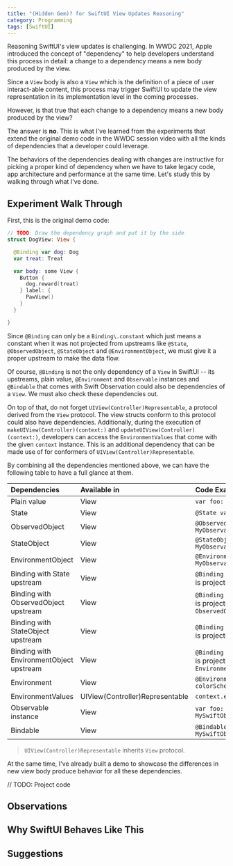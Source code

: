 ```yaml
---
title: "(Hidden Gem)? for SwiftUI View Updates Reasoning"
category: Programming
tags: [SwiftUI]
---
```


Reasoning SwiftUI's view updates is challenging. In WWDC 2021, Apple
introduced the concept of "dependency" to help developers understand
this process in detail: a change to a dependency means a new body
produced by the view.

Since a `View` body is also a `View` which is the definition of a piece of
user interact-able content, this process may trigger SwiftUI to update the
view representation in its implementation level in the coming processes.

However, is that true that each change to a dependency means a new body
produced by the view?

The answer is **no**. This is what I've learned from the experiments that
extend the original demo code in the WWDC session video with all the kinds
of dependencies that a developer could leverage.

The behaviors of the dependencies dealing with changes are instructive for
picking a proper kind of dependency when we have to take legacy code, app
architecture and performance at the same time. Let's study this by walking
through what I've done.

## Experiment Walk Through

First, this is the original demo code:

```swift
// TODO: Draw the dependency graph and put it by the side
struct DogView: View {

  @Binding var dog: Dog
  var treat: Treat

  var body: some View {
    Button {
      dog.reward(treat)
    } label: {
      PawView()
    }
  }

}
```

Since `@Binding` can only be a `Binding\.constant` which just means a
constant when it was not projected from upstreams like `@State`,
`@ObservedObject`, `@StateObject` and `@EnvironmentObject`, we must give
it a proper upstream to make the data flow.

Of course, `@Binding` is not the only dependency of a `View` in SwiftUI --
its upstreams, plain value, `@Environment` and `Observable` instances and
`@Bindable` that comes with Swift Observation could also be dependencies
of a `View`. We must also check these dependencies out.

On top of that, do not forget `UIView(Controller)Representable`, a
protocol derived from the `View` protocol. The view structs conform to
this protocol could also have dependencies. Additionally, during the
execution of `makeUIView(Controller)(context:)` and
`updateUIView(Controller)(context:)`, developers can access the
`EnvironmentValues` that come with the given `context` instance. This is
an additional dependency that can be made use of for conformers of
`UIView(Controller)Representable`.

By combining all the dependencies mentioned above, we can have the
following table to have a full glance at them.

| Dependencies                            | Available in                    | Code Examples                                                                |
|:----------------------------------------|:--------------------------------|:-----------------------------------------------------------------------------|
| Plain value                             | View                            | `var foo: Int`                                                               |
| State                                   | View                            | `@State var foo: Int`                                                        |
| ObservedObject                          | View                            | `@ObservedObject var foo: MyObservableObject`                                |
| StateObject                             | View                            | `@StateObject var foo: MyObservableObject`                                   |
| EnvironmentObject                       | View                            | `@EnvironmentObject var foo: MyObservableObject`                             |
| Binding with State upstream             | View                            | `@Binding var foo: Int` where `foo` is projected from a `State`              |
| Binding with ObservedObject upstream    | View                            | `@Binding var foo: Int` where `foo` is projected from an `ObservedObject`    |
| Binding with StateObject upstream       | View                            | `@Binding var foo: Int` where `foo` is projected from a `StateObject`        |
| Binding with EnvironmentObject upstream | View                            | `@Binding var foo: Int` where `foo` is projected from an `EnvironmentObject` |
| Environment                             | View                            | `@Environment(\.colorScheme) var colorScheme`                                |
| EnvironmentValues                       | UIView(Controller)Representable | `context.environment.colorScheme`                                            |
| Observable instance                     | View                            | `var foo: MySwiftObservationObject`                                          |
| Bindable                                | View                            | `@Bindable var foo: MySwiftObservationObject`                                |

> `UIView(Controller)Representable` inherits `View` protocol.

At the same time, I've already built a demo to showcase the differences in
new view body produce behavior for all these dependencies.

// TODO: Project code

## Observations

## Why SwiftUI Behaves Like This

## Suggestions
